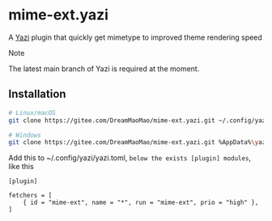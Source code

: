 # mime-ext.yazi

A [Yazi](https://github.com/sxyazi/yazi) plugin that quickly get mimetype to improved theme rendering speed

> [!NOTE]
> The latest main branch of Yazi is required at the moment.


## Installation

```sh
# Linux/macOS
git clone https://gitee.com/DreamMaoMao/mime-ext.yazi.git ~/.config/yazi/plugins/mime-ext.yazi

# Windows
git clone https://gitee.com/DreamMaoMao/mime-ext.yazi.git %AppData%\yazi\config\plugins\mime-ext.yazi
```
Add this to ~/.config/yazi/yazi.toml, `below the exists [plugin] modules`, like this
```
[plugin]

fetchers = [
	{ id = "mime-ext", name = "*", run = "mime-ext", prio = "high" },
]
```
